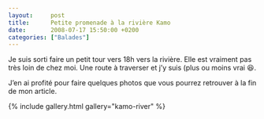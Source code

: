 ```yaml
---
layout:     post
title:      Petite promenade à la rivière Kamo
date:       2008-07-17 15:50:00 +0200
categories: ["Balades"]
---
```


Je suis sorti faire un petit tour vers 18h vers la rivière. Elle est vraiment pas très loin de chez moi. Une route à 
traverser et j’y suis (plus ou moins vrai :laughing:.

J’en ai profité pour faire quelques photos que vous pourrez retrouver à la fin de mon article.

<!--more-->

{% include gallery.html gallery="kamo-river" %}